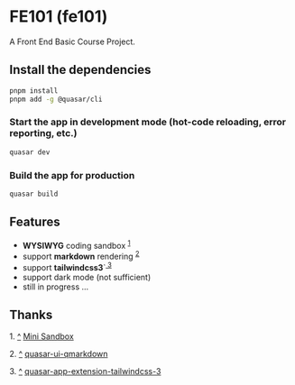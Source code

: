 # FE101 (fe101)

A Front End Basic Course Project.

## Install the dependencies

```bash
pnpm install
pnpm add -g @quasar/cli
```

### Start the app in development mode (hot-code reloading, error reporting, etc.)

```bash
quasar dev
```

### Build the app for production

```bash
quasar build
```

## Features

- **WYSIWYG** coding sandbox <sup id="a1">[ 1](#f1)</sup>
- support **markdown** rendering <sup id="a2">[ 2](#f2)</sup>
- support **tailwindcss3**`<sup id="a3">[ 3](#f3)</sup>
- support dark mode (not sufficient)
- still in progress ...

## Thanks

<span id="f1">1. [^](#a1)</span> [Mini Sandbox](https://github.com/buuing/mini-sandbox "https://github.com/buuing/mini-sandbox")

<span id="f2">2. [^](#a2)</span> [quasar-ui-qmarkdown](https://github.com/quasarframework/quasar-ui-qmarkdown/tree/next "https://github.com/quasarframework/quasar-ui-qmarkdown/tree/next")

<span id="f3">3. [^](#a3)</span> [quasar-app-extension-tailwindcss-3](https://github.com/risha700/quasar-app-extension-tailwindcss-3 "https://github.com/risha700/quasar-app-extension-tailwindcss-3")
